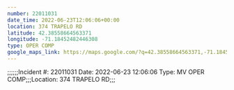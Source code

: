 ```yaml
---
number: 22011031
date_time: 2022-06-23T12:06:06+00:00
location: 374 TRAPELO RD
latitude: 42.38558664563371
longitude: -71.18452482446308
type: OPER COMP
google_maps_link: https://maps.google.com/?q=42.38558664563371,-71.18452482446308
---
```


;;;;;;Incident #: 22011031  Date: 2022-06-23 12:06:06   Type: MV OPER COMP;;;Location: 374 TRAPELO RD;;;
